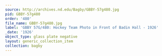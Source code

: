 ```yaml
---
source: http://archives.nd.edu/Bagby/GBBY-57g480.jpg
pid: GBBY-57g480
order: '480'
file_name: GBBY-57g480.jpg
label: 'GBBY 57G/480: Hockey Team Photo in Front of Badin Hall - 1926'
_date: '1926'
object_type: glass plate negative
layout: generic_collection_item
collection: bagby
---
```

